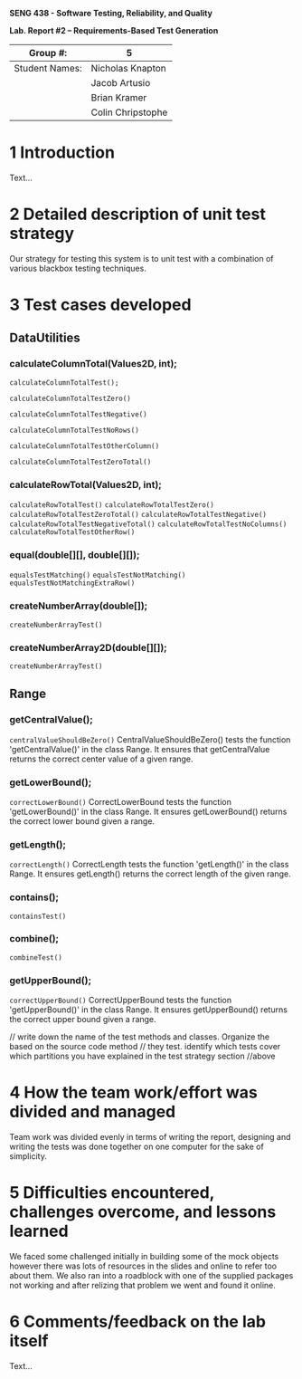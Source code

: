 **SENG 438 - Software Testing, Reliability, and Quality**

**Lab. Report \#2 – Requirements-Based Test Generation**

| Group \#:      |  5  |
| -------------- | --- |
| Student Names: |  Nicholas Knapton   |
|                |  Jacob Artusio   |
|                |  Brian Kramer  |
|                |  Colin Chripstophe   |

# 1 Introduction

Text…

# 2 Detailed description of unit test strategy

Our strategy for testing this system is to unit test with a combination of various blackbox testing techniques.

# 3 Test cases developed

## DataUtilities

### calculateColumnTotal(Values2D, int);
`calculateColumnTotalTest();`

`calculateColumnTotalTestZero()`

`calculateColumnTotalTestNegative()`

`calculateColumnTotalTestNoRows()`

`calculateColumnTotalTestOtherColumn()`

`calculateColumnTotalTestZeroTotal()`

### calculateRowTotal(Values2D, int);
`calculateRowTotalTest()`
`calculateRowTotalTestZero()`
`calculateRowTotalTestZeroTotal()`
`calculateRowTotalTestNegative()`
`calculateRowTotalTestNegativeTotal()`
`calculateRowTotalTestNoColumns()`
`calculateRowTotalTestOtherRow()`

### equal(double[][], double[][]);
`equalsTestMatching()`
`equalsTestNotMatching()`
`equalsTestNotMatchingExtraRow()`

### createNumberArray(double[]);
`createNumberArrayTest()`

### createNumberArray2D(double[][]);
`createNumberArrayTest()`

## Range

### getCentralValue();
`centralValueShouldBeZero()`
CentralValueShouldBeZero() tests the function 'getCentralValue()' in the class Range. It ensures that getCentralValue returns the correct center value of a given range.

### getLowerBound();
`correctLowerBound()`
 CorrectLowerBound tests the function 'getLowerBound()' in the class Range. It ensures getLowerBound() returns the correct lower bound given a range.

### getLength();
`correctLength()`
CorrectLength tests the function 'getLength()' in the class Range. It ensures getLength() returns the correct length of the given range.

### contains();
`containsTest()`

### combine();
`combineTest()`

### getUpperBound();
`correctUpperBound()`
CorrectUpperBound tests the function 'getUpperBound()' in the class Range. It ensures getUpperBound() returns the correct upper bound given a range.

// write down the name of the test methods and classes. Organize the based on
the source code method // they test. identify which tests cover which partitions
you have explained in the test strategy section //above

# 4 How the team work/effort was divided and managed
Team work was divided evenly in terms of writing the report, designing and writing the tests was done together on one computer for the sake of simplicity.

# 5 Difficulties encountered, challenges overcome, and lessons learned
We faced some challenged initially in building some of the mock objects however there was lots of resources in the slides and online to refer too about them. We also ran into a roadblock with one of the supplied packages not working and after relizing that problem we went and found it online. 

# 6 Comments/feedback on the lab itself

Text…
